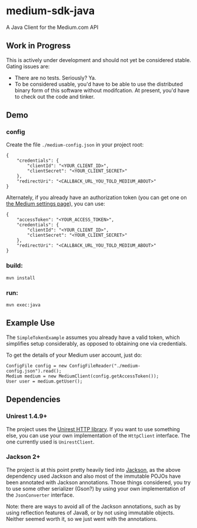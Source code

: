 # medium-sdk-java
A Java Client for the Medium.com API

## Work in Progress

This is actively under development and should not yet be considered
stable. Gating issues are:

 - There are no tests. Seriously? Ya.
 - To be considered usable, you'd have to be able to use the distributed
   binary form of this software without modifcation. At present, you'd
   have to check out the code and tinker.

## Demo

### config
Create the file `./medium-config.json` in your project root:

    {
        "credentials": {
            "clientId": "<YOUR_CLIENT_ID>",
            "clientSecret": "<YOUR_CLIENT_SECRET>"
        },
        "redirectUri": "<CALLBACK_URL_YOU_TOLD_MEDIUM_ABOUT>"
    }

Alternately, if you already have an authorization token (you can get one
on [the Medium settings page][settings]), you can use:

    {
        "accessToken": "<YOUR_ACCESS_TOKEN>",
        "credentials": {
            "clientId": "<YOUR_CLIENT_ID>",
            "clientSecret": "<YOUR_CLIENT_SECRET>"
        },
        "redirectUri": "<CALLBACK_URL_YOU_TOLD_MEDIUM_ABOUT>"
    }

### build:

    mvn install

### run:

    mvn exec:java

## Example Use

The `SimpleTokenExample` assumes you already have a valid token, which
simplifies setup considerably, as opposed to obtaining one via
credentials.

To get the details of your Medium user account, just do:

    ConfigFile config = new ConfigFileReader("./medium-config.json").read();
    Medium medium = new MediumClient(config.getAccessToken());
    User user = medium.getUser();


## Dependencies

### Unirest 1.4.9+

The project uses the [Unirest HTTP library][unirest]. If you want to use
something else, you can use your own implementation of the `HttpClient`
interface. The one currently used is `UnirestClient`.

### Jackson 2+

The project is at this point pretty heavily tied into
[Jackson][jackson], as the above dependency used Jackson and also most
of the immutable POJOs have been annotated with Jackson annotations.
Those things considered, you try to use some other serializer (Gson?) by
using your own implementation of the `JsonConverter` interface.

Note: there are ways to avoid all of the Jackson annotations, such as by
using reflection features of Java8, or by not using immutable objects.
Neither seemed worth it, so we just went with the annotations.

[unirest]: https://github.com/Mashape/unirest-java
[jackson]: https://github.com/FasterXML/jackson
[settings]: https://medium.com/me/settings
